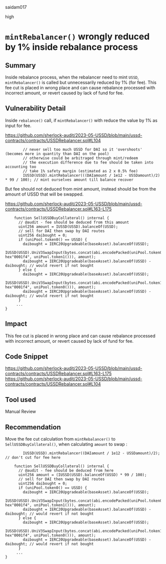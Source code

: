 saidam017

high

# `mintRebalancer()` wrongly reduced by 1% inside rebalance process

## Summary

Inside rebalance process, when the rebalancer need to mint `USSD`, `mintRebalancer()` is called but unnecessarily reduced by 1% (for fee). This fee cut is placed in wrong place and can cause rebalance processed with incorrect amount, or revert caused by lack of fund for fee. 

## Vulnerability Detail

Inside `rebalance()` call, if `mintRebalancer()` with reduce the value by 1% as input for fee. 

https://github.com/sherlock-audit/2023-05-USSD/blob/main/ussd-contracts/contracts/USSDRebalancer.sol#L104

```solidity
        // never sell too much USSD for DAI so it 'overshoots' (becomes more in quantity than DAI on the pool)
        // otherwise could be arbitraged through mint/redeem
        // the execution difference due to fee should be taken into accounting too
        // take 1% safety margin (estimated as 2 x 0.5% fee)
        IUSSD(USSD).mintRebalancer(((DAIamount / 1e12 - USSDamount)/2) * 99 / 100); // mint ourselves amount till balance recover
```

But fee should not deduced from mint amount, instead should be from the amount of USSD that will be swapped. 

https://github.com/sherlock-audit/2023-05-USSD/blob/main/ussd-contracts/contracts/USSDRebalancer.sol#L163-L175

```solidity
    function SellUSSDBuyCollateral() internal {
      // @audit - fee should be deduced from this amount
      uint256 amount = IUSSD(USSD).balanceOf(USSD);
      // sell for DAI then swap by DAI routes
      uint256 daibought = 0;
      if (uniPool.token0() == USSD) {
        daibought = IERC20Upgradeable(baseAsset).balanceOf(USSD);
        IUSSD(USSD).UniV3SwapInput(bytes.concat(abi.encodePacked(uniPool.token0(), hex"0001f4", uniPool.token1())), amount);
        daibought = IERC20Upgradeable(baseAsset).balanceOf(USSD) - daibought; // would revert if not bought
      } else {
        daibought = IERC20Upgradeable(baseAsset).balanceOf(USSD);
        IUSSD(USSD).UniV3SwapInput(bytes.concat(abi.encodePacked(uniPool.token1(), hex"0001f4", uniPool.token0())), amount);
        daibought = IERC20Upgradeable(baseAsset).balanceOf(USSD) - daibought; // would revert if not bought
      }
     ...
}
```

## Impact

This fee cut is placed in wrong place and can cause rebalance processed with incorrect amount, or revert caused by lack of fund for fee. 

## Code Snippet

https://github.com/sherlock-audit/2023-05-USSD/blob/main/ussd-contracts/contracts/USSDRebalancer.sol#L163-L175
https://github.com/sherlock-audit/2023-05-USSD/blob/main/ussd-contracts/contracts/USSDRebalancer.sol#L104

## Tool used

Manual Review

## Recommendation

Move the fee cut calculation from `mintRebalancer()` to ` SellUSSDBuyCollateral()`, when calculating `amount` to swap : 

```solidity
        IUSSD(USSD).mintRebalancer((DAIamount / 1e12 - USSDamount)/2); // don't cut for fee here
```

```solidity
    function SellUSSDBuyCollateral() internal {
      // @audit - fee should be deduced from here
      uint256 amount = (IUSSD(USSD).balanceOf(USSD) * 99 / 100);
      // sell for DAI then swap by DAI routes
      uint256 daibought = 0;
      if (uniPool.token0() == USSD) {
        daibought = IERC20Upgradeable(baseAsset).balanceOf(USSD);
        IUSSD(USSD).UniV3SwapInput(bytes.concat(abi.encodePacked(uniPool.token0(), hex"0001f4", uniPool.token1())), amount);
        daibought = IERC20Upgradeable(baseAsset).balanceOf(USSD) - daibought; // would revert if not bought
      } else {
        daibought = IERC20Upgradeable(baseAsset).balanceOf(USSD);
        IUSSD(USSD).UniV3SwapInput(bytes.concat(abi.encodePacked(uniPool.token1(), hex"0001f4", uniPool.token0())), amount);
        daibought = IERC20Upgradeable(baseAsset).balanceOf(USSD) - daibought; // would revert if not bought
      }
     ...
}
```

